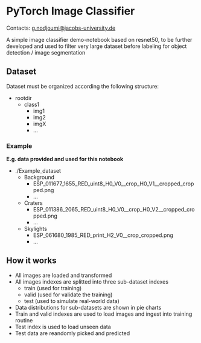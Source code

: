 # **PyTorch Image Classifier**
Contacts: [g.nodjoumi@jacobs-university.de](mailto:g.nodjoumi@jacobs-university.de)

A simple image classifier demo-notebook based on resnet50, to be further developed and used to filter very large dataset before labeling for object detection / image segmentation

## **Dataset**
Dataset must be organized according the following structure:
- rootdir
    - class1
        - img1
        - img2
        - imgX 
        - ...
        
### **Example**     
**E.g. data provided and used for this notebook**
- ./Example_dataset
    - Background
        - ESP_011677_1655_RED_uint8_H0_V0__crop_H0_V1__cropped_cropped.png
        - ...
    - Craters
        - ESP_011386_2065_RED_uint8_H0_V0__crop_H0_V2__cropped_cropped.png
        - ...
    - Skylights
        - ESP_061680_1985_RED_print_H2_V0__crop_cropped.png
        - ...
        
## How it works

- All images are loaded and transformed
- All images indexes are splitted into three sub-dataset indexes
    - train (used for training)
    - valid (used for validate the training)
    - test (used to simulate real-world data)
- Data distributions for sub-datasets are shown in pie charts
- Train and valid indexes are used to load images and ingest into training routine
- Test index is used to load unseen data
- Test data are reandomly picked and predicted
